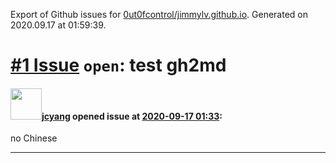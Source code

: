 Export of Github issues for [0ut0fcontrol/jimmylv.github.io](https://github.com/0ut0fcontrol/jimmylv.github.io). Generated on 2020.09.17 at 01:59:39.

# [\#1 Issue](https://github.com/0ut0fcontrol/jimmylv.github.io/issues/1) `open`: test gh2md

#### <img src="https://avatars3.githubusercontent.com/u/11703338?v=4" width="50">[jcyang](https://github.com/0ut0fcontrol) opened issue at [2020-09-17 01:33](https://github.com/0ut0fcontrol/jimmylv.github.io/issues/1):

no Chinese





-------------------------------------------------------------------------------

